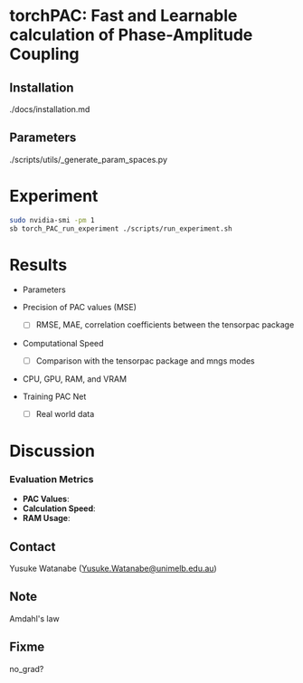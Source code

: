 # torchPAC: Fast and Learnable calculation of Phase-Amplitude Coupling


## Installation
./docs/installation.md

## Parameters
./scripts/utils/_generate_param_spaces.py


# Experiment

``` bash
sudo nvidia-smi -pm 1
sb torch_PAC_run_experiment ./scripts/run_experiment.sh
```

# Results
- Parameters

- Precision of PAC values (MSE)
  - [ ] RMSE, MAE, correlation coefficients between the tensorpac package
  
- Computational Speed
  - [ ] Comparison with the tensorpac package and mngs modes

- CPU, GPU, RAM, and VRAM

  
- Training PAC Net
  - [ ] Real world data

# Discussion


### Evaluation Metrics

- **PAC Values**: 
- **Calculation Speed**: 
- **RAM Usage**: 

## Contact
Yusuke Watanabe (Yusuke.Watanabe@unimelb.edu.au)


## Note
Amdahl's law

## Fixme
no_grad?
